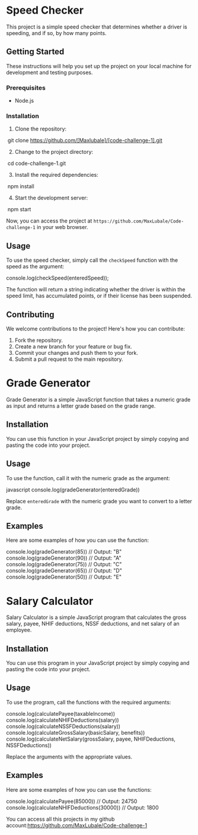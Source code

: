 # Speed Checker

This project is a simple speed checker that determines whether a driver is speeding, and if so, by how many points.

## Getting Started

These instructions will help you set up the project on your local machine for development and testing purposes.

### Prerequisites

- Node.js

### Installation

1. Clone the repository:


​
git clone https://github.com/[Maxlubale]/[code-challenge-1].git
​


2. Change to the project directory:


​
cd code-challenge-1.git
​


3. Install the required dependencies:


​
npm install
​


4. Start the development server:


​
npm start
​


Now, you can access the project at `https://github.com/MaxLubale/Code-challenge-1` in your web browser.

## Usage

To use the speed checker, simply call the `checkSpeed` function with the speed as the argument:


console.log(checkSpeed(enteredSpeed));
​


The function will return a string indicating whether the driver is within the speed limit, has accumulated points, or if their license has been suspended.

## Contributing

We welcome contributions to the project! Here's how you can contribute:

1. Fork the repository.
2. Create a new branch for your feature or bug fix.
3. Commit your changes and push them to your fork.
4. Submit a pull request to the main repository.




# Grade Generator 

Grade Generator is a simple JavaScript function that takes a numeric grade as input and returns a letter grade based on the grade range.

## Installation

You can use this function in your JavaScript project by simply copying and pasting the code into your project.

## Usage

To use the function, call it with the numeric grade as the argument:


javascript
console.log(gradeGenerator(enteredGrade))
​


Replace `enteredGrade` with the numeric grade you want to convert to a letter grade.

## Examples

Here are some examples of how you can use the function:



console.log(gradeGenerator(85)) // Output: "B"
console.log(gradeGenerator(90)) // Output: "A"
console.log(gradeGenerator(75)) // Output: "C"
console.log(gradeGenerator(65)) // Output: "D"
console.log(gradeGenerator(50)) // Output: "E"
​

# Salary Calculator

Salary Calculator is a simple JavaScript program that calculates the gross salary, payee, NHIF deductions, NSSF deductions, and net salary of an employee.

## Installation

You can use this program in your JavaScript project by simply copying and pasting the code into your project.

## Usage

To use the program, call the functions with the required arguments:



console.log(calculatePayee(taxableIncome))
console.log(calculateNHIFDeductions(salary))
console.log(calculateNSSFDeductions(salary))
console.log(calculateGrossSalary(basicSalary, benefits))
console.log(calculateNetSalary(grossSalary, payee, NHIFDeductions, NSSFDeductions))
​


Replace the arguments with the appropriate values.

## Examples

Here are some examples of how you can use the functions:


console.log(calculatePayee(85000)) // Output: 24750
console.log(calculateNHIFDeductions(30000)) // Output: 1800

You can access all this projects in my github account:https://github.com/MaxLubale/Code-challenge-1



